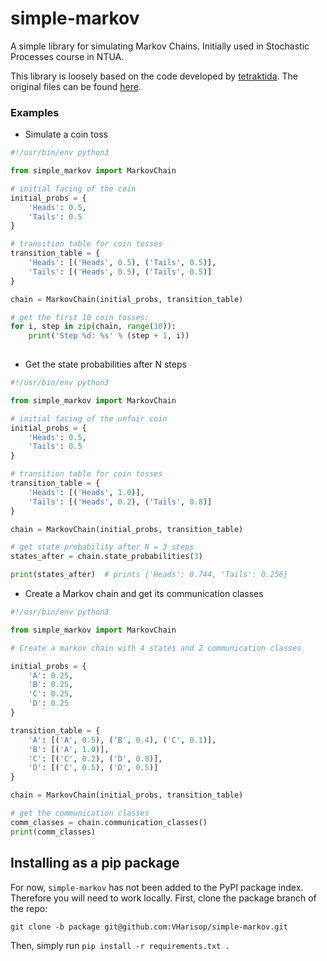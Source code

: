 # simple-markov
A simple library for simulating Markov Chains. Initially used in Stochastic
Processes course in NTUA.

This library is loosely based on the code developed by
[tetraktida][tetraktida].
The original files can be found [here][orig-code].

### Examples

* Simulate a coin toss

```python
#!/usr/bin/env python3

from simple_markov import MarkovChain

# initial facing of the coin
initial_probs = {
	'Heads': 0.5,
	'Tails': 0.5
}

# transition table for coin tosses
transition_table = {
	'Heads': [('Heads', 0.5), ('Tails', 0.5)],
	'Tails': [('Heads', 0.5), ('Tails', 0.5)]
}

chain = MarkovChain(initial_probs, transition_table)

# get the first 10 coin tosses:
for i, step in zip(chain, range(10)):
	print('Step %d: %s' % (step + 1, i))
	
```

* Get the state probabilities after N steps

```python
#!/usr/bin/env python3

from simple_markov import MarkovChain

# initial facing of the unfair coin
initial_probs = {
	'Heads': 0.5,
	'Tails': 0.5
}

# transition table for coin tosses
transition_table = {
	'Heads': [('Heads', 1.0)],
	'Tails': [('Heads', 0.2), ('Tails', 0.8)]
}

chain = MarkovChain(initial_probs, transition_table)

# get state probability after N = 3 steps
states_after = chain.state_probabilities(3)

print(states_after)  # prints {'Heads': 0.744, 'Tails': 0.256}
```

* Create a Markov chain and get its communication classes

```python
#!/usr/bin/env python3

from simple_markov import MarkovChain

# Create a markov chain with 4 states and 2 communication classes

initial_probs = {
	'A': 0.25,
	'B': 0.25,
	'C': 0.25,
	'D': 0.25
}

transition_table = {
	'A': [('A', 0.5), ('B', 0.4), ('C', 0.1)],
	'B': [('A', 1.0)],
	'C': [('C', 0.2), ('D', 0.8)],
	'D': [('C', 0.5), ('D', 0.5)]
}

chain = MarkovChain(initial_probs, transition_table)

# get the communication classes
comm_classes = chain.communication_classes()
print(comm_classes)
```

## Installing as a pip package
For now, `simple-markov` has not been added to the PyPI package index.
Therefore you will need to work locally. 
First, clone the package branch of the repo:

```shell
git clone -b package git@github.com:VHarisop/simple-markov.git
```

Then, simply run `pip install -r requirements.txt .`

[orig-code]: http://www.math.ntua.gr/~loulakis/info/python_codes_files/
[tetraktida]: https://github.com/tetraktida
